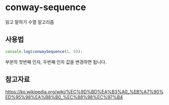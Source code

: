 # conway-sequence
읽고 말하기 수열 알고리즘

## 사용법
```javascript
console.log(conwaySequence(1, 6));
```
부분의 첫번째 인자, 두번째 인자 값을 변경하면 됩니다.

## 참고자료
https://ko.wikipedia.org/wiki/%EC%9D%BD%EA%B3%A0_%EB%A7%90%ED%95%98%EA%B8%B0_%EC%88%98%EC%97%B4
